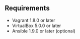 ## Requirements

* Vagrant 1.8.0 or later
* VirtualBox 5.0.0 or later
* Ansible 1.9.0 or later (optional)

